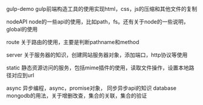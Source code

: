 gulp-demo gulp前端构造工具的使用实现html，css，js的压缩和其他文件的复制

nodeAPI node的一些api的使用，比如path，fs。还有关于node的一些说明，global的使用

route  关于路由的使用，主要是判断pathname和method

server 关于服务器的知识，创建网站服务器对象，添加端口，http协议等使用

static 静态资源访问的服务，包括mime插件的使用，读取文件操作，设置本地路径对应到url

async 异步编程，async，promise对象， 同步异步api的知识
database mongodb的用法，关于增删改查，集合的关联，集合的验证
